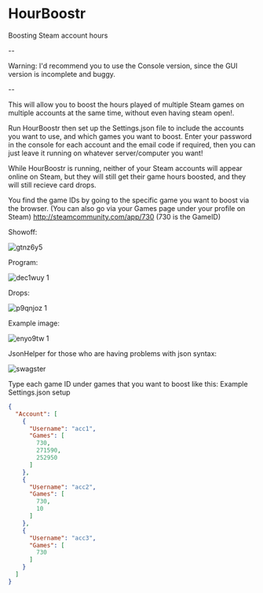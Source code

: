 # HourBoostr
Boosting Steam account hours

--

Warning: I'd recommend you to use the Console version, since the GUI version is incomplete and buggy.

--

This will allow you to boost the hours played of multiple Steam games on multiple accounts at the same time, without even having steam open!.

Run HourBoostr then set up the Settings.json file to include the accounts you want to use, and which games you want to boost.
Enter your password in the console for each account and the email code if required, then you can just leave it running on whatever server/computer you want!

While HourBoostr is running, neither of your Steam accounts will appear online on Steam, but they will still get their game hours boosted, and they will still recieve card drops.

You find the game IDs by going to the specific game you want to boost via the browser.
(You can also go via your Games page under your profile on Steam)
http://steamcommunity.com/app/730 (730 is the GameID)

Showoff:

![gtnz6y5](https://cloud.githubusercontent.com/assets/9034691/9293550/614f8894-442f-11e5-9e5e-a33a9d6b0153.png)

Program:

![dec1wuy 1](https://cloud.githubusercontent.com/assets/9034691/9148090/38f3d256-3d72-11e5-9a59-bbc8f7929c7e.png)

Drops:

![p9qnjoz 1](https://cloud.githubusercontent.com/assets/9034691/9141437/f8cd14be-3d38-11e5-9d09-52692fd156eb.png)

Example image:

![enyo9tw 1](https://cloud.githubusercontent.com/assets/9034691/9140843/68b653d0-3d34-11e5-8121-dcc882fa70fe.png)

JsonHelper for those who are having problems with json syntax:

![swagster](https://cloud.githubusercontent.com/assets/9034691/9156867/e5b60ae6-3ee8-11e5-87ba-83714aef916e.gif)

Type each game ID under games that you want to boost like this:
Example Settings.json setup
```json
{
  "Account": [
    {
      "Username": "acc1",
      "Games": [
        730,
        271590,
        252950
      ]
    },
	{
      "Username": "acc2",
      "Games": [
        730,
        10
      ]
    },
	{
      "Username": "acc3",
      "Games": [
        730
      ]
    }
  ]
}
```
